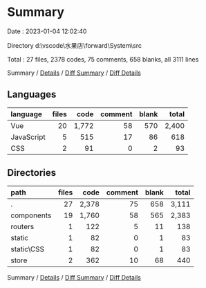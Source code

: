 # Summary

Date : 2023-01-04 12:02:40

Directory d:\\vscode\\水果店\\forward\\System\\src

Total : 27 files,  2378 codes, 75 comments, 658 blanks, all 3111 lines

Summary / [Details](details.md) / [Diff Summary](diff.md) / [Diff Details](diff-details.md)

## Languages
| language | files | code | comment | blank | total |
| :--- | ---: | ---: | ---: | ---: | ---: |
| Vue | 20 | 1,772 | 58 | 570 | 2,400 |
| JavaScript | 5 | 515 | 17 | 86 | 618 |
| CSS | 2 | 91 | 0 | 2 | 93 |

## Directories
| path | files | code | comment | blank | total |
| :--- | ---: | ---: | ---: | ---: | ---: |
| . | 27 | 2,378 | 75 | 658 | 3,111 |
| components | 19 | 1,760 | 58 | 565 | 2,383 |
| routers | 1 | 122 | 5 | 11 | 138 |
| static | 1 | 82 | 0 | 1 | 83 |
| static\\CSS | 1 | 82 | 0 | 1 | 83 |
| store | 2 | 362 | 10 | 68 | 440 |

Summary / [Details](details.md) / [Diff Summary](diff.md) / [Diff Details](diff-details.md)